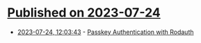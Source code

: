 # [Published on 2023-07-24](index.md)

* [2023-07-24, 12:03:43](https://lobste.rs/s/typumm/passkey_authentication_with_rodauth) - [Passkey Authentication with Rodauth](https://janko.io/passkey-authentication-with-rodauth/)
